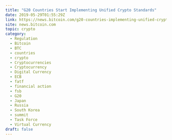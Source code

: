```yaml
---
title: "G20 Countries Start Implementing Unified Crypto Standards"
date: 2019-05-29T01:55:29Z
link: https://news.bitcoin.com/g20-countries-implementing-unified-cryptocurrency-standards/?utm_medium=RSS&utm_source=hune
site: news.bitcoin.com
topic: crypto
category:
  - Regulation
  - Bitcoin
  - BTC
  - countries
  - crypto
  - Cryptocurrencies
  - Cryptocurrency
  - Digital Currency
  - ECB
  - fatf
  - financial action
  - fsb
  - G20
  - Japan
  - Russia
  - South Korea
  - summit
  - Task Force
  - Virtual Currency
draft: false
---
```

